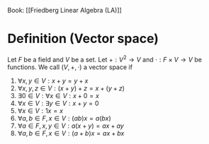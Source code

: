 Book: [[Friedberg Linear Algebra (LA)]]
# Definition (Vector space)
Let $F$ be a field and $V$ be a set.
Let $+:V^{2}\to V$ and $\cdot:F\times V\to V$ be functions.
We call $(V,+,\cdot)$ a vector space if
1. $\forall x,y\in V:x+y=y+x$
2. $\forall x,y,z\in V:(x+y)+z=x+(y+z)$
3. $\exists 0\in V:\forall x\in V:x+0=x$
4. $\forall x\in V:\exists y\in V:x+y=0$
5. $\forall x\in V:1x=x$
6. $\forall a,b\in F,x\in V:(ab)x=a(bx)$
7. $\forall a\in F,x,y\in V:a(x+y)=ax+ay$
8. $\forall a,b\in F,x\in V:(a+b)x=ax+bx$

